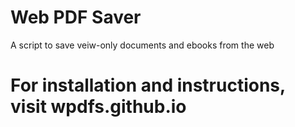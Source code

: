 # Web PDF Saver
A script to save veiw-only documents and ebooks from the web
# For installation and instructions, visit wpdfs.github.io
